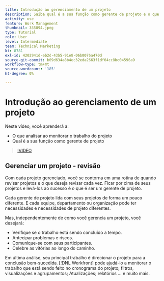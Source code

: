 ```yaml
---
title: Introdução ao gerenciamento de um projeto
description: Saiba qual é a sua função como gerente de projeto e o que deve ser observado ao monitorar o trabalho do projeto.
activity: use
feature: Work Management
thumbnail: 335094.jpeg
type: Tutorial
role: User
level: Intermediate
team: Technical Marketing
kt: 8781
exl-id: 4202941d-eb2d-43b5-91e8-06b0076a470d
source-git-commit: b09d634a8b4ec32eda2663f1df04cc8bc04596a9
workflow-type: tm+mt
source-wordcount: '185'
ht-degree: 0%

---
```


# Introdução ao gerenciamento de um projeto

Neste vídeo, você aprenderá a:

* O que analisar ao monitorar o trabalho do projeto
* Qual é a sua função como gerente de projeto

>[!VIDEO](https://video.tv.adobe.com/v/335094/?quality=12)

## Gerenciar um projeto - revisão

Com cada projeto gerenciado, você se contorna em uma rotina de quando revisar projetos e o que deseja revisar cada vez. Ficar por cima de seus projetos e levá-los ao sucesso é o que é ser um gerente de projeto.

Cada gerente de projeto lida com seus projetos de forma um pouco diferente. E cada equipe, departamento ou organização pode ter necessidades e necessidades de projeto diferentes.

Mas, independentemente de como você gerencia um projeto, você desejará:

* Verifique se o trabalho está sendo concluído a tempo.
* Antecipar problemas e riscos.
* Comunique-se com seus participantes.
* Celebre as vitórias ao longo do caminho.

Em última análise, seu principal trabalho é direcionar o projeto para a conclusão bem-sucedida. [!DNL Workfront] pode ajudá-lo a monitorar o trabalho que está sendo feito no cronograma do projeto; filtros, visualizações e agrupamentos; Atualizações; relatórios ... e muito mais.

<!---
learn more urls
3 universal principles of project management
What is a project manager?
Project management knowledge areas
9 best practices for effective project management
10 work management problems and how to solve them
--->
